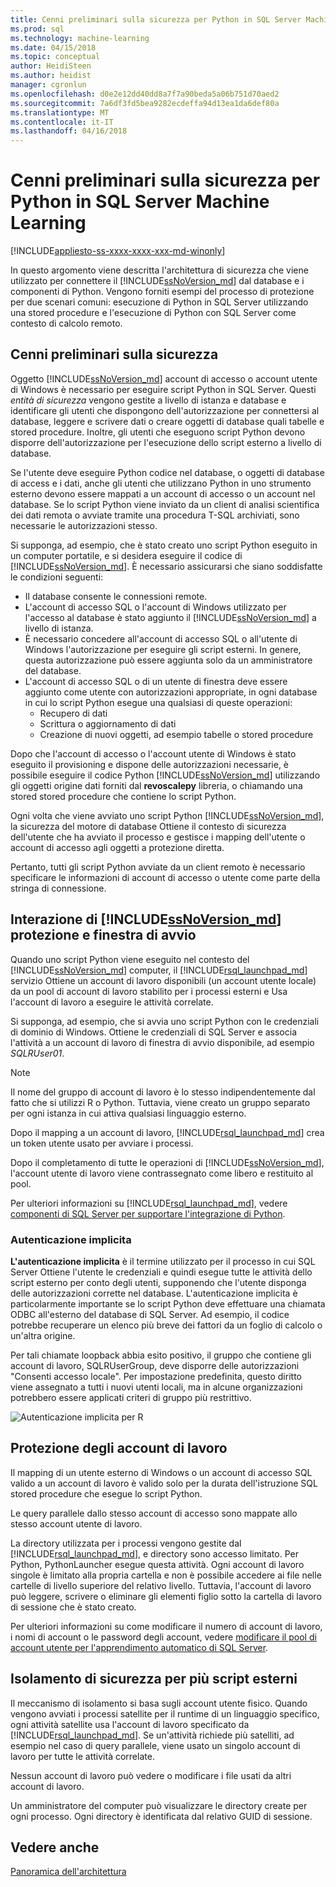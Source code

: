 ```yaml
---
title: Cenni preliminari sulla sicurezza per Python in SQL Server Machine Learning | Documenti Microsoft
ms.prod: sql
ms.technology: machine-learning
ms.date: 04/15/2018
ms.topic: conceptual
author: HeidiSteen
ms.author: heidist
manager: cgronlun
ms.openlocfilehash: d0e2e12dd40dd8a7f7a90beda5a06b751d70aed2
ms.sourcegitcommit: 7a6df3fd5bea9282ecdeffa94d13ea1da6def80a
ms.translationtype: MT
ms.contentlocale: it-IT
ms.lasthandoff: 04/16/2018
---
```

# <a name="security-overview-for-python-in-sql-server-machine-learning"></a>Cenni preliminari sulla sicurezza per Python in SQL Server Machine Learning
[!INCLUDE[appliesto-ss-xxxx-xxxx-xxx-md-winonly](../../includes/appliesto-ss-xxxx-xxxx-xxx-md-winonly.md)]

In questo argomento viene descritta l'architettura di sicurezza che viene utilizzato per connettere il [!INCLUDE[ssNoVersion_md](../../includes/ssnoversion-md.md)] dal database e i componenti di Python. Vengono forniti esempi del processo di protezione per due scenari comuni: esecuzione di Python in SQL Server utilizzando una stored procedure e l'esecuzione di Python con SQL Server come contesto di calcolo remoto.

## <a name="security-overview"></a>Cenni preliminari sulla sicurezza

Oggetto [!INCLUDE[ssNoVersion_md](../../includes/ssnoversion-md.md)] account di accesso o account utente di Windows è necessario per eseguire script Python in SQL Server. Questi *entità di sicurezza* vengono gestite a livello di istanza e database e identificare gli utenti che dispongono dell'autorizzazione per connettersi al database, leggere e scrivere dati o creare oggetti di database quali tabelle e stored procedure. Inoltre, gli utenti che eseguono script Python devono disporre dell'autorizzazione per l'esecuzione dello script esterno a livello di database.

Se l'utente deve eseguire Python codice nel database, o oggetti di database di access e i dati, anche gli utenti che utilizzano Python in uno strumento esterno devono essere mappati a un account di accesso o un account nel database. Se lo script Python viene inviato da un client di analisi scientifica dei dati remota o avviate tramite una procedura T-SQL archiviati, sono necessarie le autorizzazioni stesso.

Si supponga, ad esempio, che è stato creato uno script Python eseguito in un computer portatile, e si desidera eseguire il codice di [!INCLUDE[ssNoVersion_md](../../includes/ssnoversion-md.md)]. È necessario assicurarsi che siano soddisfatte le condizioni seguenti:

+ Il database consente le connessioni remote.
+ L'account di accesso SQL o l'account di Windows utilizzato per l'accesso al database è stato aggiunto il [!INCLUDE[ssNoVersion_md](../../includes/ssnoversion-md.md)] a livello di istanza.
+ È necessario concedere all'account di accesso SQL o all'utente di Windows l'autorizzazione per eseguire gli script esterni. In genere, questa autorizzazione può essere aggiunta solo da un amministratore del database.
+ L'account di accesso SQL o di un utente di finestra deve essere aggiunto come utente con autorizzazioni appropriate, in ogni database in cui lo script Python esegue una qualsiasi di queste operazioni:
    + Recupero di dati
    + Scrittura o aggiornamento di dati
    + Creazione di nuovi oggetti, ad esempio tabelle o stored procedure

Dopo che l'account di accesso o l'account utente di Windows è stato eseguito il provisioning e dispone delle autorizzazioni necessarie, è possibile eseguire il codice Python [!INCLUDE[ssNoVersion_md](../../includes/ssnoversion-md.md)] utilizzando gli oggetti origine dati forniti dal **revoscalepy** libreria, o chiamando una stored stored procedure che contiene lo script Python.

Ogni volta che viene avviato uno script Python [!INCLUDE[ssNoVersion_md](../../includes/ssnoversion-md.md)], la sicurezza del motore di database Ottiene il contesto di sicurezza dell'utente che ha avviato il processo e gestisce i mapping dell'utente o account di accesso agli oggetti a protezione diretta.

Pertanto, tutti gli script Python avviate da un client remoto è necessario specificare le informazioni di account di accesso o utente come parte della stringa di connessione.

## <a name="interaction-of-includessnoversionmdincludesssnoversion-mdmd-security-and-launchpad-security"></a>Interazione di [!INCLUDE[ssNoVersion_md](../../includes/ssnoversion-md.md)] protezione e finestra di avvio

Quando uno script Python viene eseguito nel contesto del [!INCLUDE[ssNoVersion_md](../../includes/ssnoversion-md.md)] computer, il [!INCLUDE[rsql_launchpad_md](../../includes/rsql-launchpad-md.md)] servizio Ottiene un account di lavoro disponibili (un account utente locale) da un pool di account di lavoro stabilito per i processi esterni e Usa l'account di lavoro a eseguire le attività correlate.

Si supponga, ad esempio, che si avvia uno script Python con le credenziali di dominio di Windows. Ottiene le credenziali di SQL Server e associa l'attività a un account di lavoro di finestra di avvio disponibile, ad esempio *SQLRUser01*.

> [!NOTE]
> Il nome del gruppo di account di lavoro è lo stesso indipendentemente dal fatto che si utilizzi R o Python. Tuttavia, viene creato un gruppo separato per ogni istanza in cui attiva qualsiasi linguaggio esterno.

Dopo il mapping a un account di lavoro, [!INCLUDE[rsql_launchpad_md](../../includes/rsql-launchpad-md.md)] crea un token utente usato per avviare i processi. 

Dopo il completamento di tutte le operazioni di [!INCLUDE[ssNoVersion_md](../../includes/ssnoversion-md.md)], l'account utente di lavoro viene contrassegnato come libero e restituito al pool.

Per ulteriori informazioni su [!INCLUDE[rsql_launchpad_md](../../includes/rsql-launchpad-md.md)], vedere [componenti di SQL Server per supportare l'integrazione di Python](../../advanced-analytics/python/new-components-in-sql-server-to-support-python-integration.md).

### <a name="implied-authentication"></a>Autenticazione implicita

**L'autenticazione implicita** è il termine utilizzato per il processo in cui SQL Server Ottiene l'utente le credenziali e quindi esegue tutte le attività dello script esterno per conto degli utenti, supponendo che l'utente disponga delle autorizzazioni corrette nel database. L'autenticazione implicita è particolarmente importante se lo script Python deve effettuare una chiamata ODBC all'esterno del database di SQL Server. Ad esempio, il codice potrebbe recuperare un elenco più breve dei fattori da un foglio di calcolo o un'altra origine.

Per tali chiamate loopback abbia esito positivo, il gruppo che contiene gli account di lavoro, SQLRUserGroup, deve disporre delle autorizzazioni "Consenti accesso locale". Per impostazione predefinita, questo diritto viene assegnato a tutti i nuovi utenti locali, ma in alcune organizzazioni potrebbero essere applicati criteri di gruppo più restrittivo.

![Autenticazione implicita per R](media/implied-auth-python2.png)

## <a name="security-of-worker-accounts"></a>Protezione degli account di lavoro

Il mapping di un utente esterno di Windows o un account di accesso SQL valido a un account di lavoro è valido solo per la durata dell'istruzione SQL stored procedure che esegue lo script Python.

Le query parallele dallo stesso account di accesso sono mappate allo stesso account utente di lavoro.

La directory utilizzata per i processi vengono gestite dal [!INCLUDE[rsql_launchpad_md](../../includes/rsql-launchpad-md.md)], e directory sono accesso limitato. Per Python, PythonLauncher esegue questa attività. Ogni account di lavoro singole è limitato alla propria cartella e non è possibile accedere ai file nelle cartelle di livello superiore del relativo livello. Tuttavia, l'account di lavoro può leggere, scrivere o eliminare gli elementi figlio sotto la cartella di lavoro di sessione che è stato creato.

Per ulteriori informazioni su come modificare il numero di account di lavoro, i nomi di account o le password degli account, vedere [modificare il pool di account utente per l'apprendimento automatico di SQL Server](../../advanced-analytics/r/modify-the-user-account-pool-for-sql-server-r-services.md).


## <a name="security-isolation-for-multiple-external-scripts"></a>Isolamento di sicurezza per più script esterni

Il meccanismo di isolamento si basa sugli account utente fisico. Quando vengono avviati i processi satellite per il runtime di un linguaggio specifico, ogni attività satellite usa l'account di lavoro specificato da [!INCLUDE[rsql_launchpad_md](../../includes/rsql-launchpad-md.md)]. Se un'attività richiede più satelliti, ad esempio nel caso di query parallele, viene usato un singolo account di lavoro per tutte le attività correlate.

Nessun account di lavoro può vedere o modificare i file usati da altri account di lavoro.

Un amministratore del computer può visualizzare le directory create per ogni processo. Ogni directory è identificata dal relativo GUID di sessione.

## <a name="see-also"></a>Vedere anche

[Panoramica dell'architettura](../../advanced-analytics/python/architecture-overview-sql-server-python.md)
